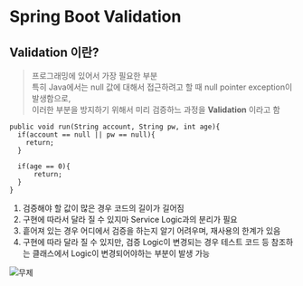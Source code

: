 # Spring Boot Validation

## Validation 이란?
> 프로그래밍에 있어서 가장 필요한 부분   
> 특히 Java에서는 null 값에 대해서 접근하려고 할 때 null pointer exception이 발생함으로,   
> 이러한 부분을 방지하기 위해서 미리 검증하느 과정을 **Validation** 이라고 함

```
public void run(String account, String pw, int age){
  if(account == null || pw == null){
    return;
  }
   
  if(age == 0){
      return;
  }
}
```
1. 검증해야 할 값이 많은 경우 코드의 길이가 길어짐
2. 구현에 따라서 달라 질 수 있지마 Service Logic과의 분리가 필요
3. 흩어져 있는 경우 어디에서 검증을 하는지 알기 어려우며, 재사용의 한계가 있음
4. 구현에 따라 달라 질 수 있지만, 검증 Logic이 변경되는 경우 테스트 코드 등 참조하는 클래스에서 Logic이 변경되어야하는 부분이 발생 가능

![무제](https://user-images.githubusercontent.com/50236501/124909935-fb551100-e025-11eb-9a17-802f33a60b42.jpg)

